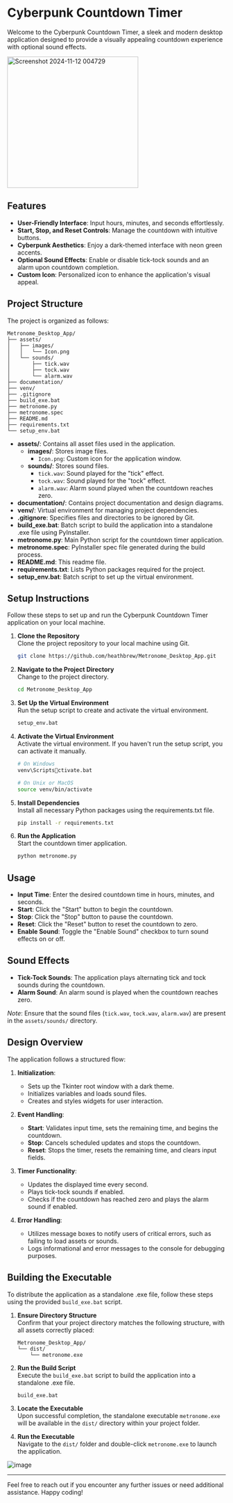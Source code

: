 
# Cyberpunk Countdown Timer

Welcome to the Cyberpunk Countdown Timer, a sleek and modern desktop application designed to provide a visually appealing countdown experience with optional sound effects.

<img width="302" alt="Screenshot 2024-11-12 004729" src="https://github.com/user-attachments/assets/cec2006d-a397-4663-9655-81331cb79be0">

## Features

- **User-Friendly Interface**: Input hours, minutes, and seconds effortlessly.
- **Start, Stop, and Reset Controls**: Manage the countdown with intuitive buttons.
- **Cyberpunk Aesthetics**: Enjoy a dark-themed interface with neon green accents.
- **Optional Sound Effects**: Enable or disable tick-tock sounds and an alarm upon countdown completion.
- **Custom Icon**: Personalized icon to enhance the application's visual appeal.

## Project Structure

The project is organized as follows:

```
Metronome_Desktop_App/
├── assets/
│   ├── images/
│   │   └── Icon.png
│   └── sounds/
│       ├── tick.wav
│       ├── tock.wav
│       └── alarm.wav
├── documentation/
├── venv/
├── .gitignore
├── build_exe.bat
├── metronome.py
├── metronome.spec
├── README.md
├── requirements.txt
└── setup_env.bat
```

- **assets/**: Contains all asset files used in the application.
  - **images/**: Stores image files.
    - `Icon.png`: Custom icon for the application window.
  - **sounds/**: Stores sound files.
    - `tick.wav`: Sound played for the "tick" effect.
    - `tock.wav`: Sound played for the "tock" effect.
    - `alarm.wav`: Alarm sound played when the countdown reaches zero.
- **documentation/**: Contains project documentation and design diagrams.
- **venv/**: Virtual environment for managing project dependencies.
- **.gitignore**: Specifies files and directories to be ignored by Git.
- **build_exe.bat**: Batch script to build the application into a standalone .exe file using PyInstaller.
- **metronome.py**: Main Python script for the countdown timer application.
- **metronome.spec**: PyInstaller spec file generated during the build process.
- **README.md**: This readme file.
- **requirements.txt**: Lists Python packages required for the project.
- **setup_env.bat**: Batch script to set up the virtual environment.

## Setup Instructions

Follow these steps to set up and run the Cyberpunk Countdown Timer application on your local machine.

1. **Clone the Repository**  
   Clone the project repository to your local machine using Git.
   ```bash
   git clone https://github.com/heathbrew/Metronome_Desktop_App.git
   ```

2. **Navigate to the Project Directory**  
   Change to the project directory.
   ```bash
   cd Metronome_Desktop_App
   ```

3. **Set Up the Virtual Environment**  
   Run the setup script to create and activate the virtual environment.
   ```bash
   setup_env.bat
   ```

4. **Activate the Virtual Environment**  
   Activate the virtual environment. If you haven't run the setup script, you can activate it manually.
   ```bash
   # On Windows
   venv\Scriptsctivate.bat

   # On Unix or MacOS
   source venv/bin/activate
   ```

5. **Install Dependencies**  
   Install all necessary Python packages using the requirements.txt file.
   ```bash
   pip install -r requirements.txt
   ```

6. **Run the Application**  
   Start the countdown timer application.
   ```bash
   python metronome.py
   ```

## Usage

- **Input Time**: Enter the desired countdown time in hours, minutes, and seconds.
- **Start**: Click the "Start" button to begin the countdown.
- **Stop**: Click the "Stop" button to pause the countdown.
- **Reset**: Click the "Reset" button to reset the countdown to zero.
- **Enable Sound**: Toggle the "Enable Sound" checkbox to turn sound effects on or off.

## Sound Effects

- **Tick-Tock Sounds**: The application plays alternating tick and tock sounds during the countdown.
- **Alarm Sound**: An alarm sound is played when the countdown reaches zero.

_Note_: Ensure that the sound files (`tick.wav`, `tock.wav`, `alarm.wav`) are present in the `assets/sounds/` directory.

## Design Overview

The application follows a structured flow:

1. **Initialization**:
   - Sets up the Tkinter root window with a dark theme.
   - Initializes variables and loads sound files.
   - Creates and styles widgets for user interaction.

2. **Event Handling**:
   - **Start**: Validates input time, sets the remaining time, and begins the countdown.
   - **Stop**: Cancels scheduled updates and stops the countdown.
   - **Reset**: Stops the timer, resets the remaining time, and clears input fields.

3. **Timer Functionality**:
   - Updates the displayed time every second.
   - Plays tick-tock sounds if enabled.
   - Checks if the countdown has reached zero and plays the alarm sound if enabled.

4. **Error Handling**:
   - Utilizes message boxes to notify users of critical errors, such as failing to load assets or sounds.
   - Logs informational and error messages to the console for debugging purposes.

## Building the Executable

To distribute the application as a standalone .exe file, follow these steps using the provided `build_exe.bat` script.

1. **Ensure Directory Structure**  
   Confirm that your project directory matches the following structure, with all assets correctly placed:

   ```
   Metronome_Desktop_App/
   └── dist/
       └── metronome.exe
   ```

2. **Run the Build Script**  
   Execute the `build_exe.bat` script to build the application into a standalone .exe file.
   ```bash
   build_exe.bat
   ```

3. **Locate the Executable**  
   Upon successful completion, the standalone executable `metronome.exe` will be available in the `dist/` directory within your project folder.

4. **Run the Executable**  
   Navigate to the `dist/` folder and double-click `metronome.exe` to launch the application.
   
![image](https://github.com/user-attachments/assets/3f70efa5-40b4-479e-b1b3-9a4b8311f2f2)

---

Feel free to reach out if you encounter any further issues or need additional assistance. Happy coding!
